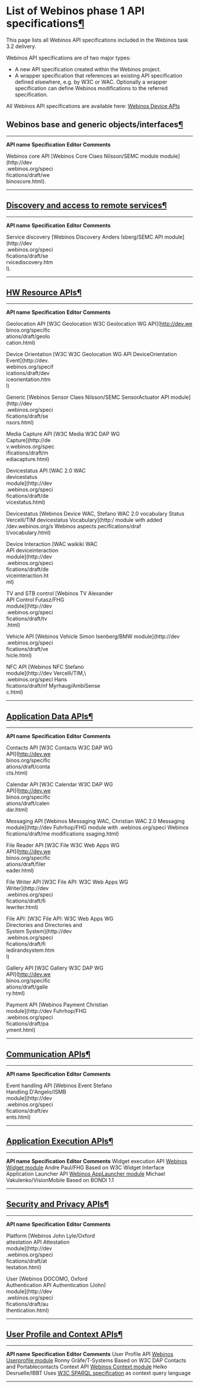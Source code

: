 List of Webinos phase 1 API specifications[¶](#List-of-Webinos-phase-1-API-specifications)
==========================================================================================

This page lists all Webinos API specifications included in the Webinos
task 3.2 delivery.

Webinos API specifications are of two major types:

-   A new API specification created within the Webinos project.
-   A wrapper specification that references an existing API
    specification defined elsewhere, e.g. by W3C or WAC. Optionally a
    wrapper specification can define Webinos modifications to the
    referred specification.

All Webinos API specifications are available here: [Webinos Device
APIs](http://dev.webinos.org/specifications/draft/)

Webinos base and generic objects/interfaces[¶](#Webinos-base-and-generic-objectsinterfaces)
-------------------------------------------------------------------------------------------

  ------------------ ------------------ ------------------ ------------------
  **API name**       **Specification**  **Editor**         **Comments**

  Webinos core API   [Webinos Core      Claes Nilsson/SEMC 
  module             module](http://dev                    
                     .webinos.org/speci                    
                     fications/draft/we                    
                     binoscore.html).                      
  ------------------ ------------------ ------------------ ------------------

[Discovery and access to remote services](/t3-2/wiki/Discovery_APIs)[¶](#Discovery-and-access-to-remote-services)
--------------------------------------------------------------------------------------------------------------------------------------------------------

  ------------------ ------------------ ------------------ ------------------
  **API name**       **Specification**  **Editor**         **Comments**

  Service discovery  [Webinos Discovery Anders Isberg/SEMC 
  API                module](http://dev                    
                     .webinos.org/speci                    
                     fications/draft/se                    
                     rvicediscovery.htm                    
                     l).                                   
  ------------------ ------------------ ------------------ ------------------

[HW Resource APIs](/t3-2/wiki/HW_Resource_APIs)[¶](#HW-Resource-APIs)
------------------------------------------------------------------------------------------------------------

  ------------------ ------------------ ------------------ ------------------
  **API name**       **Specification**  **Editor**         **Comments**

  Geolocation API    [W3C Geolocation   W3C Geolocation WG 
                     API](http://dev.we                    
                     binos.org/specific                    
                     ations/draft/geolo                    
                     cation.html)                          

  Device Orientation [W3C               W3C Geolocation WG 
  API                DeviceOrientation                     
                     Event](http://dev.                    
                     webinos.org/specif                    
                     ications/draft/dev                    
                     iceorientation.htm                    
                     l)                                    

  Generic            [Webinos Sensor    Claes Nilsson/SEMC 
  SensorActuator API module](http://dev                    
                     .webinos.org/speci                    
                     fications/draft/se                    
                     nsors.html)                           

  Media Capture API  [W3C Media         W3C DAP WG         
                     Capture](http://de                    
                     v.webinos.org/spec                    
                     ifications/draft/m                    
                     ediacapture.html)                     

  Devicestatus API   [WAC 2.0           WAC                
                     devicestatus                          
                     module](http://dev                    
                     .webinos.org/speci                    
                     fications/draft/de                    
                     vicestatus.html)                      

  Devicestatus       [Webinos Device    WAC, Stefano       WAC 2.0
  vocabulary         Status             Vercelli/TIM       devicestatus
                     Vocabulary](http:/                    module with added
                     /dev.webinos.org/s                    Webinos aspects
                     pecifications/draf                    
                     t/vocabulary.html)                    

  Device Interaction [WAC waikiki       WAC                
  API                deviceinteraction                     
                     module](http://dev                    
                     .webinos.org/speci                    
                     fications/draft/de                    
                     viceinteraction.ht                    
                     ml)                                   

  TV and STB control [Webinos TV        Alexander          
  API                Control            Futasz/FHG         
                     module](http://dev                    
                     .webinos.org/speci                    
                     fications/draft/tv                    
                     .html)                                

  Vehicle API        [Webinos Vehicle   Simon Isenberg/BMW 
                     module](http://dev                    
                     .webinos.org/speci                    
                     fications/draft/ve                    
                     hicle.html)                           

  NFC API            [Webinos NFC       Stefano            
                     module](http://dev Vercelli/TIM,\     
                     .webinos.org/speci Hans               
                     fications/draft/nf Myrhaug/AmbiSense  
                     c.html)                               
  ------------------ ------------------ ------------------ ------------------

[Application Data APIs](/t3-2/wiki/Application_Data_APIs)[¶](#Application-Data-APIs)
---------------------------------------------------------------------------------------------------------------------------

  ------------------ ------------------ ------------------ ------------------
  **API name**       **Specification**  **Editor**         **Comments**

  Contacts API       [W3C Contacts      W3C DAP WG         
                     API](http://dev.we                    
                     binos.org/specific                    
                     ations/draft/conta                    
                     cts.html)                             

  Calendar API       [W3C Calendar      W3C DAP WG         
                     API](http://dev.we                    
                     binos.org/specific                    
                     ations/draft/calen                    
                     dar.html)                             

  Messaging API      [Webinos Messaging WAC, Christian     WAC 2.0 Messaging
                     module](http://dev Fuhrhop/FHG        module with
                     .webinos.org/speci                    Webinos
                     fications/draft/me                    modifications
                     ssaging.html)                         

  File Reader API    [W3C File          W3C Web Apps WG    
                     API](http://dev.we                    
                     binos.org/specific                    
                     ations/draft/filer                    
                     eader.html)                           

  File Writer API    [W3C File API:     W3C Web Apps WG    
                     Writer](http://dev                    
                     .webinos.org/speci                    
                     fications/draft/fi                    
                     lewriter.html)                        

  File API:          [W3C File API:     W3C Web Apps WG    
  Directories and    Directories and                       
  System             System](http://dev                    
                     .webinos.org/speci                    
                     fications/draft/fi                    
                     ledirandsystem.htm                    
                     l)                                    

  Gallery API        [W3C Gallery       W3C DAP WG         
                     API](http://dev.we                    
                     binos.org/specific                    
                     ations/draft/galle                    
                     ry.html)                              

  Payment API        [Webinos Payment   Christian          
                     module](http://dev Fuhrhop/FHG        
                     .webinos.org/speci                    
                     fications/draft/pa                    
                     yment.html)                           
  ------------------ ------------------ ------------------ ------------------

[Communication APIs](http://79.125.104.127/redmine/projects/t3-2/wiki/Communication_APIs)[¶](#Communication-APIs)
-----------------------------------------------------------------------------------------------------------------

  ------------------ ------------------ ------------------ ------------------
  **API name**       **Specification**  **Editor**         **Comments**

  Event handling API [Webinos Event     Stefano            
                     Handling           D'Angelo/ISMB      
                     module](http://dev                    
                     .webinos.org/speci                    
                     fications/draft/ev                    
                     ents.html)                            
  ------------------ ------------------ ------------------ ------------------

[Application Execution APIs](/t3-2/wiki/Application_execution_APIs)[¶](#Application-Execution-APIs)
------------------------------------------------------------------------------------------------------------------------------------------

  -------------------------- ----------------------------------------------------------------------------------------- -------------------------------- -------------------------------
  **API name**               **Specification**                                                                         **Editor**                       **Comments**
  Widget execution API       [Webinos Widget module](http://dev.webinos.org/specifications/draft/widget.html)          Andre Paul/FHG                   Based on W3C Widget Interface
  Application Launcher API   [Webinos AppLauncher module](http://dev.webinos.org/specifications/draft/launcher.html)   Michael Vakulenko/VisionMobile   Based on BONDI 1.1
  -------------------------- ----------------------------------------------------------------------------------------- -------------------------------- -------------------------------

[Security and Privacy APIs](/t3-2/wiki/Security_and_Privacy_APIs)[¶](#Security-and-Privacy-APIs)
---------------------------------------------------------------------------------------------------------------------------------------

  ------------------ ------------------ ------------------ ------------------
  **API name**       **Specification**  **Editor**         **Comments**

  Platform           [Webinos           John Lyle/Oxford   
  attestation API    Attestation                           
                     module](http://dev                    
                     .webinos.org/speci                    
                     fications/draft/at                    
                     testation.html)                       

  User               [Webinos           DOCOMO, Oxford     
  Authentication API Authentication     (John)             
                     module](http://dev                    
                     .webinos.org/speci                    
                     fications/draft/au                    
                     thentication.html)                    
  ------------------ ------------------ ------------------ ------------------

[User Profile and Context APIs](/t3-2/wiki/User_and_application_data_APIs)[¶](#User-Profile-and-Context-APIs)
----------------------------------------------------------------------------------------------------------------------------------------------------

  ------------------ -------------------------------------------------------------------------------------------- ----------------------- --------------------------------------------------------------------------------------------------
  **API name**       **Specification**                                                                            **Editor**              **Comments**
  User Profile API   [Webinos Userprofile module](http://dev.webinos.org/specifications/draft/userprofile.html)   Ronny Gräfe/T-Systems   Based on W3C DAP Contacts and Portablecontacts
  Context API        [Webinos Context module](http://dev.webinos.org/specifications/draft/context.html)           Heiko Desruelle/IBBT    Uses [W3C SPARQL specification](http://www.w3.org/TR/rdf-sparql-query) as context query language
  ------------------ -------------------------------------------------------------------------------------------- ----------------------- --------------------------------------------------------------------------------------------------


